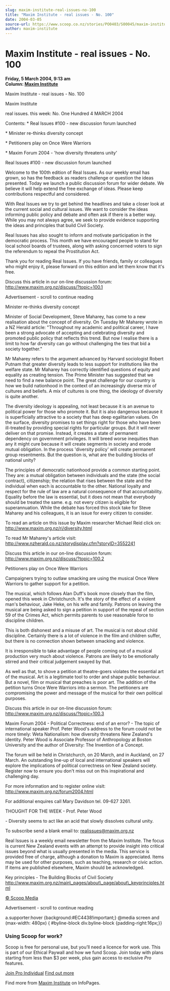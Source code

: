 ```yaml
---
slug: maxim-institute-real-issues-no-100
title: "Maxim Institute - real issues - No. 100"
date: 2004-03-05
source-url: https://www.scoop.co.nz/stories/PO0403/S00045/maxim-institute-real-issues-no-100.htm
author: maxim-institute
---
```

Maxim Institute - real issues - No. 100
=======================================

**Friday, 5 March 2004, 9:13 am**  
**Column: [Maxim Institute](https://info.scoop.co.nz/Maxim_Institute)**

  
Maxim Institute - real issues - No. 100

Maxim Institute

real issues. this week: No. One Hundred 4 MARCH 2004

Contents: \* Real Issues #100 - new discussion forum launched

\* Minister re-thinks diversity concept

\* Petitioners play on Once Were Warriors

\* Maxim Forum 2004 - 'how diversity threatens unity'

Real Issues #100 - new discussion forum launched

Welcome to the 100th edition of Real Issues. As our weekly email has grown, so has the feedback as readers challenge or question the ideas presented. Today we launch a public discussion forum for wider debate. We believe it will help extend the free exchange of ideas. Please keep contributions respectful and considered.

With Real Issues we try to get behind the headlines and take a closer look at the current social and cultural issues. We want to consider the ideas informing public policy and debate and often ask if there is a better way. While you may not always agree, we seek to provide evidence supporting the ideas and principles that build Civil Society.

Real Issues has also sought to inform and motivate participation in the democratic process. This month we have encouraged people to stand for local school boards of trustees, along with asking concerned voters to sign the referendum to repeal the Prostitution Act.

Thank you for reading Real Issues. If you have friends, family or colleagues who might enjoy it, please forward on this edition and let them know that it's free.

Discuss this article in our on-line discussion forum: http://www.maxim.org.nz/discuss/?topic=100.1

Advertisement - scroll to continue reading





Minister re-thinks diversity concept

Minister of Social Development, Steve Maharey, has come to a new realisation about the concept of diversity. On Tuesday Mr Maharey wrote in a NZ Herald article: "Throughout my academic and political career, I have been a strong advocate of accepting and celebrating diversity and promoted public policy that reflects this trend. But now I realise there is a limit to how far diversity can go without challenging the ties that bid a society together."

Mr Maharey refers to the argument advanced by Harvard sociologist Robert Putnam that greater diversity leads to less support for institutions like the welfare state. Mr Maharey has correctly identified questions of equity and equality as creating tension. The Prime Minister has suggested that we need to find a new balance point. The great challenge for our country is how we build nationhood in the context of an increasingly diverse mix of cultures and beliefs. A mix of cultures is one thing, the ideology of diversity is quite another.

The diversity ideology is appealing, not least because it is an avenue to political power for those who promote it. But it is also dangerous because it is superficially attractive to a society that has deep egalitarian values. On the surface, diversity promises to set things right for those who have been ill-treated by providing special rights for particular groups. But it will never deliver on that promise. Instead, it creates a state of permanent dependency on government privileges. It will breed worse inequities than any it might cure because it will create segments in society and erode mutual obligation. In the process 'diversity policy' will create permanent group resentments. But the question is, what are the building blocks of national unity?

The principles of democratic nationhood provide a common starting point. They are: a mutual obligation between individuals and the state (the social contract), citizenship; the relation that rises between the state and the individual when each is accountable to the other. National loyalty and respect for the rule of law are a natural consequence of that accountability. Equality before the law is essential, but it does not mean that everybody should be treated the same. e.g. not every citizen is eligible for superannuation. While the debate has forced this stock take for Steve Maharey and his colleagues, it is an issue for every citizen to consider.

To read an article on this issue by Maxim researcher Michael Reid click on: http://www.maxim.org.nz/ri/diversity.html

To read Mr Maharey's article visit: http://www.nzherald.co.nz/storydisplay.cfm?storyID=3552241

Discuss this article in our on-line discussion forum: http://www.maxim.org.nz/discuss/?topic=100.2

Petitioners play on Once Were Warriors

Campaigners trying to outlaw smacking are using the musical Once Were Warriors to gather support for a petition.

The musical, which follows Alan Duff's book more closely than the film, opened this week in Christchurch. It's the story of the effect of a violent man's behaviour, Jake Heke, on his wife and family. Patrons on leaving the musical are being asked to sign a petition in support of the repeal of section 59 of the Crimes Act, which permits parents to use reasonable force to discipline children.

This is both dishonest and a misuse of art. The musical is not about child discipline. Certainly there is a lot of violence in the film and children suffer, but there is no connection shown between smacking and violence.

It is irresponsible to take advantage of people coming out of a musical production very much about violence. Patrons are likely to be emotionally stirred and their critical judgement swayed by that.

As well as that, to shove a petition at theatre-goers violates the essential art of the musical. Art is a legitimate tool to order and shape public behaviour. But a novel, film or musical that preaches is poor art. The addition of the petition turns Once Were Warriors into a sermon. The petitioners are compromising the power and message of the musical for their own political purposes.

Discuss this article in our on-line discussion forum: http://www.maxim.org.nz/discuss/?topic=100.3

Maxim Forum 2004 - Political Correctness: end of an error? - The topic of international speaker Prof. Peter Wood's address to the forum could not be more timely: Weta Nationalism: how diversity threatens New Zealand's identity. Peter Wood is Associate Professor of Anthropology at Boston University and the author of Diversity: The Invention of a Concept.

The forum will be held in Christchurch, on 20 March, and in Auckland, on 27 March. An outstanding line-up of local and international speakers will explore the implications of political correctness on New Zealand society. Register now to ensure you don't miss out on this inspirational and challenging day.

For more information and to register online visit: http://www.maxim.org.nz/forum2004.html

For additional enquires call Mary Davidson tel. 09-627 3261.

THOUGHT FOR THE WEEK - Prof. Peter Wood

\- Diversity seems to act like an acid that slowly dissolves cultural unity.

To subscribe send a blank email to: realissues@maxim.org.nz

Real Issues is a weekly email newsletter from the Maxim Institute. The focus is current New Zealand events with an attempt to provide insight into critical issues beyond what is usually presented in the media. This service is provided free of charge, although a donation to Maxim is appreciated. Items may be used for other purposes, such as teaching, research or civic action. If items are published elsewhere, Maxim should be acknowledged.

Key principles - The Building Blocks of Civil Society http://www.maxim.org.nz/main\_pages/about\_page/about\_keyprinciples.html  

[© Scoop Media](http://www.scoop.co.nz/about/terms.html)  

Advertisement - scroll to continue reading



a.supporter:hover {background:#EC4438!important;} @media screen and (max-width: 480px) { #byline-block div.byline-block {padding-right:16px;}}

### Using Scoop for work?

Scoop is free for personal use, but you’ll need a licence for work use. This is part of our Ethical Paywall and how we fund Scoop. Join today with plans starting from less than $3 per week, plus gain access to exclusive _Pro_ features.  
  
[Join Pro Individual](https://pro.scoop.co.nz/Individual/?from=ProIn24) [Find out more](https://pro.scoop.co.nz/using-scoop-for-work/?from=ProIn24)

Find more from [Maxim Institute](https://info.scoop.co.nz/Maxim_Institute) on InfoPages.
